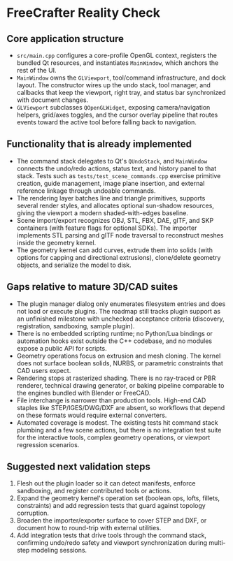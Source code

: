 # FreeCrafter Reality Check

## Core application structure
- `src/main.cpp` configures a core-profile OpenGL context, registers the bundled Qt resources, and instantiates `MainWindow`, which anchors the rest of the UI.
- `MainWindow` owns the `GLViewport`, tool/command infrastructure, and dock layout. The constructor wires up the undo stack, tool manager, and callbacks that keep the viewport, right tray, and status bar synchronized with document changes.
- `GLViewport` subclasses `QOpenGLWidget`, exposing camera/navigation helpers, grid/axes toggles, and the cursor overlay pipeline that routes events toward the active tool before falling back to navigation.

## Functionality that is already implemented
- The command stack delegates to Qt's `QUndoStack`, and `MainWindow` connects the undo/redo actions, status text, and history panel to that stack. Tests such as `tests/test_scene_commands.cpp` exercise primitive creation, guide management, image plane insertion, and external reference linkage through undoable commands.
- The rendering layer batches line and triangle primitives, supports several render styles, and allocates optional sun-shadow resources, giving the viewport a modern shaded-with-edges baseline.
- Scene import/export recognizes OBJ, STL, FBX, DAE, glTF, and SKP containers (with feature flags for optional SDKs). The importer implements STL parsing and glTF node traversal to reconstruct meshes inside the geometry kernel.
- The geometry kernel can add curves, extrude them into solids (with options for capping and directional extrusions), clone/delete geometry objects, and serialize the model to disk.

## Gaps relative to mature 3D/CAD suites
- The plugin manager dialog only enumerates filesystem entries and does not load or execute plugins. The roadmap still tracks plugin support as an unfinished milestone with unchecked acceptance criteria (discovery, registration, sandboxing, sample plugin).
- There is no embedded scripting runtime; no Python/Lua bindings or automation hooks exist outside the C++ codebase, and no modules expose a public API for scripts.
- Geometry operations focus on extrusion and mesh cloning. The kernel does not surface boolean solids, NURBS, or parametric constraints that CAD users expect.
- Rendering stops at rasterized shading. There is no ray-traced or PBR renderer, technical drawing generator, or baking pipeline comparable to the engines bundled with Blender or FreeCAD.
- File interchange is narrower than production tools. High-end CAD staples like STEP/IGES/DWG/DXF are absent, so workflows that depend on these formats would require external converters.
- Automated coverage is modest. The existing tests hit command stack plumbing and a few scene actions, but there is no integration test suite for the interactive tools, complex geometry operations, or viewport regression scenarios.

## Suggested next validation steps
1. Flesh out the plugin loader so it can detect manifests, enforce sandboxing, and register contributed tools or actions.
2. Expand the geometry kernel's operation set (boolean ops, lofts, fillets, constraints) and add regression tests that guard against topology corruption.
3. Broaden the importer/exporter surface to cover STEP and DXF, or document how to round-trip with external utilities.
4. Add integration tests that drive tools through the command stack, confirming undo/redo safety and viewport synchronization during multi-step modeling sessions.
